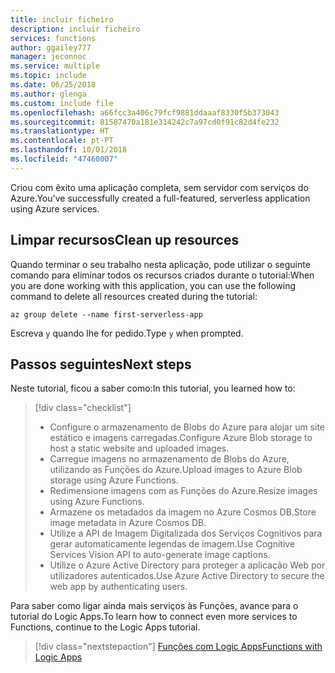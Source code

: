 ```yaml
---
title: incluir ficheiro
description: incluir ficheiro
services: functions
author: ggailey777
manager: jeconnoc
ms.service: multiple
ms.topic: include
ms.date: 06/25/2018
ms.author: glenga
ms.custom: include file
ms.openlocfilehash: a66fcc3a406c79fcf9881ddaaaf8330f5b373043
ms.sourcegitcommit: 81587470a181e314242c7a97cd0f91c82d4fe232
ms.translationtype: HT
ms.contentlocale: pt-PT
ms.lasthandoff: 10/01/2018
ms.locfileid: "47460007"
---
```

<span data-ttu-id="aed70-103">Criou com êxito uma aplicação completa, sem servidor com serviços do Azure.</span><span class="sxs-lookup"><span data-stu-id="aed70-103">You've successfully created a full-featured, serverless application using Azure services.</span></span>

## <a name="clean-up-resources"></a><span data-ttu-id="aed70-104">Limpar recursos</span><span class="sxs-lookup"><span data-stu-id="aed70-104">Clean up resources</span></span>

<span data-ttu-id="aed70-105">Quando terminar o seu trabalho nesta aplicação, pode utilizar o seguinte comando para eliminar todos os recursos criados durante o tutorial:</span><span class="sxs-lookup"><span data-stu-id="aed70-105">When you are done working with this application, you can use the following command to delete all resources created during the tutorial:</span></span>

```azurecli
az group delete --name first-serverless-app
```

<span data-ttu-id="aed70-106">Escreva `y` quando lhe for pedido.</span><span class="sxs-lookup"><span data-stu-id="aed70-106">Type `y` when prompted.</span></span>  

## <a name="next-steps"></a><span data-ttu-id="aed70-107">Passos seguintes</span><span class="sxs-lookup"><span data-stu-id="aed70-107">Next steps</span></span>

<span data-ttu-id="aed70-108">Neste tutorial, ficou a saber como:</span><span class="sxs-lookup"><span data-stu-id="aed70-108">In this tutorial, you learned how to:</span></span>
> [!div class="checklist"]
> * <span data-ttu-id="aed70-109">Configure o armazenamento de Blobs do Azure para alojar um site estático e imagens carregadas.</span><span class="sxs-lookup"><span data-stu-id="aed70-109">Configure Azure Blob storage to host a static website and uploaded images.</span></span>
> * <span data-ttu-id="aed70-110">Carregue imagens no armazenamento de Blobs do Azure, utilizando as Funções do Azure.</span><span class="sxs-lookup"><span data-stu-id="aed70-110">Upload images to Azure Blob storage using Azure Functions.</span></span>
> * <span data-ttu-id="aed70-111">Redimensione imagens com as Funções do Azure.</span><span class="sxs-lookup"><span data-stu-id="aed70-111">Resize images using Azure Functions.</span></span>
> * <span data-ttu-id="aed70-112">Armazene os metadados da imagem no Azure Cosmos DB.</span><span class="sxs-lookup"><span data-stu-id="aed70-112">Store image metadata in Azure Cosmos DB.</span></span>
> * <span data-ttu-id="aed70-113">Utilize a API de Imagem Digitalizada dos Serviços Cognitivos para gerar automaticamente legendas de imagem.</span><span class="sxs-lookup"><span data-stu-id="aed70-113">Use Cognitive Services Vision API to auto-generate image captions.</span></span>
> * <span data-ttu-id="aed70-114">Utilize o Azure Active Directory para proteger a aplicação Web por utilizadores autenticados.</span><span class="sxs-lookup"><span data-stu-id="aed70-114">Use Azure Active Directory to secure the web app by authenticating users.</span></span>

<span data-ttu-id="aed70-115">Para saber como ligar ainda mais serviços às Funções, avance para o tutorial do Logic Apps.</span><span class="sxs-lookup"><span data-stu-id="aed70-115">To learn how to connect even more services to Functions, continue to the Logic Apps tutorial.</span></span> 

> [!div class="nextstepaction"]
> [<span data-ttu-id="aed70-116">Funções com Logic Apps</span><span class="sxs-lookup"><span data-stu-id="aed70-116">Functions with Logic Apps</span></span>](https://docs.microsoft.com/azure/azure-functions/functions-twitter-email)
